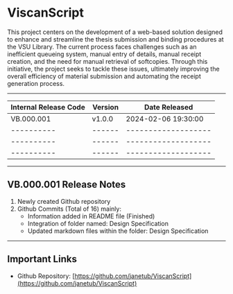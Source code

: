 # ViscanScript

This project centers on the development of a web-based solution designed to enhance and streamline the thesis submission and binding procedures at the VSU Library. The current process faces challenges such as an inefficient queueing system, manual entry of details, manual receipt creation, and the need for manual retrieval of softcopies. Through this initiative, the project seeks to tackle these issues, ultimately improving the overall efficiency of material submission and automating the receipt generation process.

---

| Internal Release Code | Version     | Date Released          |
|-----------------------|-------------|------------------------|
| VB.000.001            | v1.0.0      | 2024-02-06 19:30:00    |
| ----------            | ------      | -------------------    |
| ----------            | ------      | -------------------    |
| ----------            | ------      | -------------------    |

---

## VB.000.001 Release Notes

1. Newly created Github repository
2. Github Commits (Total of 16) mainly:
   - Information added in README file (Finished)
   - Integration of folder named: Design Specification
   - Updated markdown files within the folder: Design Specification

---

## Important Links
- Github Repository: [https://github.com/janetub/ViscanScript](https://github.com/janetub/ViscanScript)
